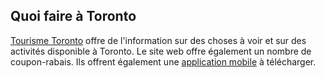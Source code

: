 ## Quoi faire à Toronto

[Tourisme Toronto](http://www.seetorontonow.com/) offre de l'information sur des choses à voir et sur des activités disponible à Toronto. Le site web offre également un nombre de coupon-rabais. Ils offrent également une [application mobile](http://www.seetorontonow.com/mobile-app/) à télécharger.